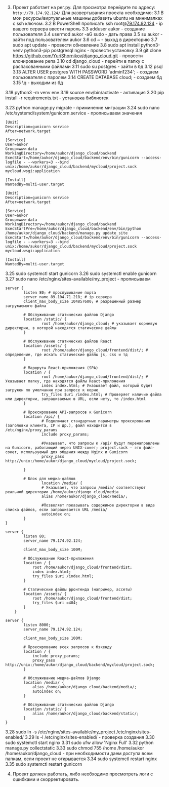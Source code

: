 3. Проект работает на рег.ру. Для просмотра перейдите по адресу: `http://79.174.92.124/` Для развертывания проекта необходимо:
3.1 В мои ресурсы/виртуальные машины добавить ubuntu на минималках с ssh ключом.
3.2 В PowerShell прописать ssh root@[79.174.92.124](http://79.174.92.124) - ip вашего сервера ввести пароль
3.3 adduser aukor - создание пользователя
3.4 usermod aukor -aG sudo - дать права
3.5 su aukor - зайти под пользователем aukor
3.6 cd ~ - выход в директорию
3.7 sudo apt update - провести обновление
3.8 sudo apt install python3-venv python3-pip postgresql nginx - провести установку
3.9 git clone https://github.com/YuriShornikov/django_cloud.git - провести клонирование репа
3.10 cd django_cloud - перейти в папку с распакованными файлами
3.11 sudo su postgres - зайти в бд
3.12 psql
3.13 ALTER USER postgres WITH PASSWORD 'admin1234'; - создаем пользователя с паролем
3.14 CREATE DATABASE cloud; - создаем бд
3.15 \q - выходим из бд
<!-- 3.16 nano mycloud/settings.py - прописываем ip в разрешение
3.17 nano .env - создаем и заполняем поля для коннекта к бд для django, если файла еще нет -->
3.18 python3 -m venv env
3.19 source env/bin/activate - активация
3.20 pip install -r requirements.txt - установка библиотек
<!-- 3.21 pip install gunicorn - установка отдельно, если отсутствует -->
<!-- 3.22 python manage.py makemigrations - создание миграции, если отсутствуют -->
3.23 python manage.py migrate - приминение миграции
3.24 sudo nano /etc/systemd/system/gunicorn.service - прописываем значения
```
[Unit]
Description=gunicorn service
After=network.target

[Service]
User=aukor
Group=www-data
WorkingDirectory=/home/aukor/django_cloud/backend
ExecStart=/home/aukor/django_cloud/backend/env/bin/gunicorn --access-logfile - --workers=3 --bind unix:/home/aukor/django_cloud/backend/mycloud/project.sock mycloud.wsgi:application

[Install]
WantedBy=multi-user.target
```
```
[Unit]
Description=gunicorn service
After=network.target

[Service]
User=aukor
Group=www-data
WorkingDirectory=/home/aukor/django_cloud/backend
ExecStartPre=/home/aukor/django_cloud/backend/env/bin/python /home/aukor/django_cloud/backend/manage.py update_site
ExecStart=/home/aukor/django_cloud/backend/env/bin/gunicorn --access-logfile - --workers=3 --bind unix:/home/aukor/django_cloud/backend/mycloud/project.sock mycloud.wsgi:application

[Install]
WantedBy=multi-user.target
```
3.25 sudo systemctl start gunicorn
3.26 sudo systemctl enable gunicorn
3.27 sudo nano /etc/nginx/sites-available/my_project - прописываем
```
server {
        listen 80; # прослушивание порта
        server_name 89.104.71.218; # ip сервера
        client_max_body_size 104857600; # разрешенный размер загружаемого файла

        # Обслуживание статических файлов Django
        location /static/ {
                root /home/aukor/django_cloud; # указывает корневую директорию, в которой находятся статические файлы
        }

        # Обслуживание статических файлов React
        location /assets/ {
                root /home/aukor/django_cloud/frontend/dist/; # определение, где искать статические файлы js, css и тд
        }

        # Маршруты React-приложения (SPA)
        location / {
                root /home/aukor/django_cloud/frontend/dist/; # Указывает папку, где находятся файлы React-приложения
                index index.html; # Указывает файл, который будет загружен по умолчанию при запросе к корню
                try_files $uri /index.html; # Проверяет наличие файла или директории, запрашиваемых в URL, если нету, то /index.html
        }

        # Проксирование API-запросов к Gunicorn
        location /api/ {
                # Подключает стандартные параметры проксирования (заголовки клиента, IP и др.), файл находится в /etc/nginx/proxy_params
                include proxy_params;

                #Указывает, что запросы к /api/ будут перенаправлены на Gunicorn, работающий через UNIX-сокет; project.sock — это файл-сокет, используемый для общения между Nginx и Gunicorn
                proxy_pass http://unix:/home/aukor/django_cloud/mycloud/project.sock; 
                
        }

        # Блок для медиа-файлов
                location /media/ {
                # Указывает, что запросы /media/ соответствуют реальной директории /home/aukor/django_cloud/media
                alias /home/aukor/django_cloud/media/;

                #Позволяет показывать содержимое директории в виде списка файлов, если запрашивается URL /media/
                autoindex on;
        }
}
```
```
server {
        listen 80;
        server_name 79.174.92.124;

        client_max_body_size 100M;

        # Обслуживание React-приложения
        location / {
            root /home/aukor/django_cloud/frontend/dist;
            index index.html;
            try_files $uri /index.html;
        }

        # Статические файлы фронтенда (например, ассеты)
        location /assets/ {
            root /home/aukor/django_cloud/frontend/dist;
            try_files $uri =404;
        }
    }

server {
        listen 8000;
        server_name 79.174.92.124;

        client_max_body_size 100M;

        # Проксирование всех запросов к бэкенду
        location / {
            include proxy_params;
            proxy_pass http://unix:/home/aukor/django_cloud/backend/mycloud/project.sock;
        }

        # Обслуживание медиа-файлов Django
        location /media/ {
            alias /home/aukor/django_cloud/backend/media/;
            autoindex on;
        }

        # Обслуживание статических файлов Django
        location /static/ {
            alias /home/aukor/django_cloud/backend/static/;
        }
}
```
3.28 sudo ln -s /etc/nginx/sites-available/my_project /etc/nginx/sites-enabled/
3.29 ls -l /etc/nginx/sites-enabled/ - проверка создания
3.30 sudo systemctl start nginx
3.31 sudo ufw allow 'Nginx Full'
3.32 python manage.py collectstatic
3.33 sudo chmod 755 /home /home/aukor /home/aukor/django_cloud - при необходимости даем доступа всем папкам, если проект не открывается
3.34 sudo systemctl restart nginx
3.35 sudo systemctl restart gunicorn

4. Проект должен работать, либо необходимо просмотреть логи с ошибками и скорректировать.
        